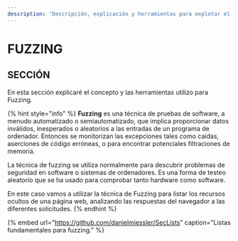 ```yaml
---
description: 'Descripción, explicación y herramientas para explotar el concepto de Fuzzing.'
---
```


# FUZZING

## SECCIÓN

En esta sección explicaré el concepto y las herramientas utilizo para Fuzzing.

{% hint style="info" %}
**Fuzzing** es una técnica de pruebas de software, a menudo automatizado o semiautomatizado, que implica proporcionar datos inválidos, inesperados o aleatorios a las entradas de un programa de ordenador. Entonces se monitorizan las excepciones tales como caídas, aserciones de código erróneas, o para encontrar potenciales filtraciones de memoria. 

La técnica de fuzzing se utiliza normalmente para descubrir problemas de seguridad en software o sistemas de ordenadores. Es una forma de testeo aleatorio que se ha usado para comprobar tanto hardware como software.

En este caso vamos a utilizar la técnica de Fuzzing para listar los recursos ocultos de una página web, analizando las respuestas del navegador a las diferentes solicitudes.
{% endhint %}

{% embed url="https://github.com/danielmiessler/SecLists" caption="Listas fundamentales para fuzzing." %}

